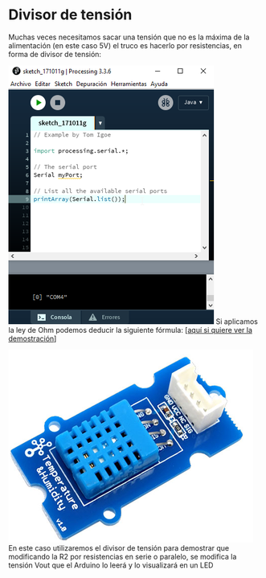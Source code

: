 
# Divisor de tensión

Muchas veces necesitamos sacar una tensión que no es la máxima de la alimentación (en este caso 5V) el truco es hacerlo por resistencias, en forma de divisor de tensión:

![](img/img0.png)
Si aplicamos la ley de Ohm podemos deducir la siguiente fórmula: [[aquí si quiere ver la demostración](https://programarfacil.com/blog/divisor-de-tension-en-arduino-multiplica-tus-entradas-digitales/)]

![](img/img1.png)
En este caso utilizaremos el divisor de tensión para demostrar que modificando la R2 por resistencias en serie o paralelo, se modifica la tensión Vout que el Arduino lo leerá y lo visualizará en un LED

